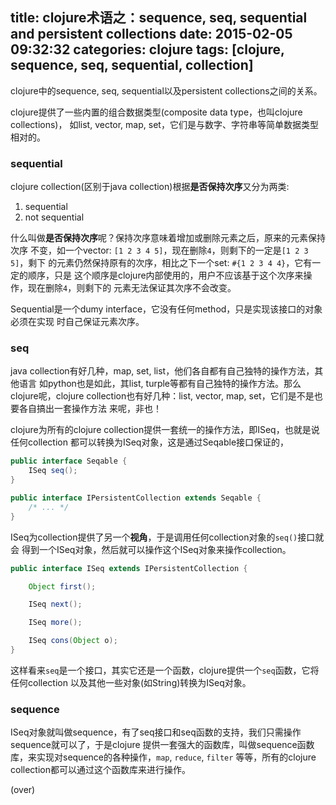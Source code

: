 ﻿title: clojure术语之：sequence, seq, sequential and persistent collections
date: 2015-02-05 09:32:32
categories: clojure
tags: [clojure, sequence, seq, sequential, collection]
---

clojure中的sequence, seq, sequential以及persistent collections之间的关系。

<!-- more -->

clojure提供了一些内置的组合数据类型(composite data type，也叫clojure collections)，
如list, vector, map, set，它们是与数字、字符串等简单数据类型相对的。

### sequential

clojure collection(区别于java collection)根据**是否保持次序**又分为两类:

1. sequential
2. not sequential

什么叫做**是否保持次序**呢？保持次序意味着增加或删除元素之后，原来的元素保持次序
不变，如一个vector: `[1 2 3 4 5]`，现在删除`4`，则剩下的一定是`[1 2 3 5]`，剩下
的元素仍然保持原有的次序，相比之下一个set: `#{1 2 3 4 4}`，它有一定的顺序，只是
这个顺序是clojure内部使用的，用户不应该基于这个次序来操作，现在删除`4`，则剩下的
元素无法保证其次序不会改变。

Sequential是一个dumy interface，它没有任何method，只是实现该接口的对象必须在实现
时自己保证元素次序。

### seq

java collection有好几种，map, set, list，他们各自都有自己独特的操作方法，其他语言
如python也是如此，其list, turple等都有自己独特的操作方法。那么clojure呢，clojure
collection也有好几种：list, vector, map, set，它们是不是也要各自搞出一套操作方法
来呢，非也！

clojure为所有的clojure collection提供一套统一的操作方法，即ISeq，也就是说任何collection
都可以转换为ISeq对象，这是通过Seqable接口保证的，

```java
public interface Seqable {
    ISeq seq();
}

public interface IPersistentCollection extends Seqable {
    /* ... */
}
```

ISeq为collection提供了另一个**视角**，于是调用任何collection对象的`seq()`接口就会
得到一个ISeq对象，然后就可以操作这个ISeq对象来操作collection。

```java
public interface ISeq extends IPersistentCollection {

    Object first();

    ISeq next();

    ISeq more();

    ISeq cons(Object o);
}
```

这样看来`seq`是一个接口，其实它还是一个函数，clojure提供一个`seq`函数，它将任何collection
以及其他一些对象(如String)转换为ISeq对象。

### sequence

ISeq对象就叫做sequence，有了seq接口和seq函数的支持，我们只需操作sequence就可以了，于是clojure
提供一套强大的函数库，叫做sequence函数库，来实现对sequence的各种操作，`map`, `reduce`, `filter`
等等，所有的clojure collection都可以通过这个函数库来进行操作。

(over)